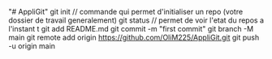 "# AppliGit"
git init // commande qui permet d'initialiser un repo (votre dossier de travail generalement)
git status // permet de voir l'etat du repos a l'instant t
git add README.md
git commit -m "first commit"
git branch -M main
git remote add origin https://github.com/OliM225/AppliGit.git
git push -u origin main